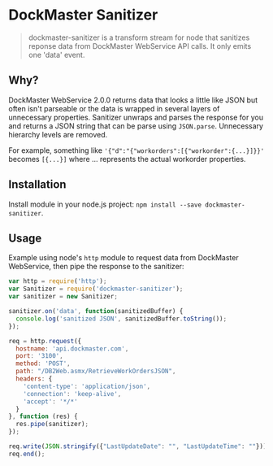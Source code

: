 # DockMaster Sanitizer

> dockmaster-sanitizer is a transform stream for node that sanitizes reponse data from DockMaster WebService API calls. It only emits one 'data' event.

## Why?
DockMaster WebService 2.0.0 returns data that looks a little like JSON but often isn't parseable or the data is wrapped in several layers of unnecessary properties. Sanitizer unwraps and parses the response for you and returns a JSON string that can be parse using `JSON.parse`. Unnecessary hierarchy levels are removed.

For example, something like
`'{"d":"{"workorders":[{"workorder":{...}]}}'`
becomes
`[{...}]`
where ... represents the actual workorder properties.

## Installation
Install module in your node.js project: `npm install --save dockmaster-sanitizer`.

## Usage
Example using node's `http` module to request data from DockMaster WebService, then pipe the response to the sanitizer:
```javascript
var http = require('http');
var Sanitizer = require('dockmaster-sanitizer');
var sanitizer = new Sanitizer;

sanitizer.on('data', function(sanitizedBuffer) {
  console.log('sanitized JSON', sanitizedBuffer.toString());
});

req = http.request({
  hostname: 'api.dockmaster.com',
  port: '3100',
  method: 'POST',
  path: "/DB2Web.asmx/RetrieveWorkOrdersJSON",
  headers: {
    'content-type': 'application/json',
    'connection': 'keep-alive',
    'accept': '*/*'
  }
}, function (res) {
  res.pipe(sanitizer);
});

req.write(JSON.stringify({"LastUpdateDate": "", "LastUpdateTime": ""}));
req.end();
```

